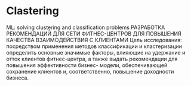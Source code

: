 # Clastering
ML: solving clustering and classification problems
РАЗРАБОТКА РЕКОМЕНДАЦИЙ ДЛЯ СЕТИ ФИТНЕС-ЦЕНТРОВ ДЛЯ ПОВЫШЕНИЯ КАЧЕСТВА ВЗАИМОДЕЙСТВИЯ С КЛИЕНТАМИ
Цель исследования: посредством применения методов классификации и кластеризации определить основные значимые факторы, влияющие на удержание и отток клиентов фитнес-центра, а также выдать рекомендации для повышения эффективности бизнес- модели, обеспечивающей сохранение клиентов и, соответственно, повышение доходности бизнеса.
